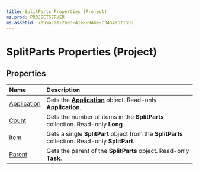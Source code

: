 ```yaml
---
title: SplitParts Properties (Project)
ms.prod: PROJECTSERVER
ms.assetid: 7e55aca1-2bed-41e8-94be-c34549b715b3
---
```



# SplitParts Properties (Project)

## Properties



|**Name**|**Description**|
|:-----|:-----|
|[Application](splitparts-application-property-project.md)|Gets the  **[Application](application-object-project.md)** object. Read-only **Application**.|
|[Count](splitparts-count-property-project.md)|Gets the number of items in the  **SplitParts** collection. Read-only **Long**.|
|[Item](splitparts-item-property-project.md)|Gets a single  **SplitPart** object from the **SplitParts** collection. Read-only **SplitPart**.|
|[Parent](splitparts-parent-property-project.md)|Gets the parent of the  **SplitParts** object. Read-only **Task**.|

